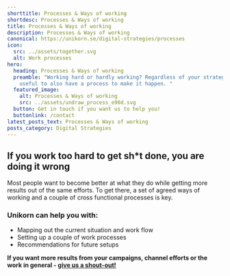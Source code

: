 ```yaml
---
shorttitle: Processes & Ways of working
shortdesc: Processes & Ways of working
title: Processes & Ways of working
description: Processes & Ways of working
canonical: https://unikorn.se/digital-strategies/processes
icon:
  src: ../assets/together.svg
  alt: Work processes
hero:
  heading: Processes & Ways of working
  preamble: "Working hard or hardly working? Regardless of your strategy, it is
    useful to also have a process to make it happen. "
  featured_image:
    alt: Processes & Ways of working
    src: ../assets/undraw_process_e90d.svg
  button: Get in touch if you want us to help you!
  buttonlink: /contact
latest_posts_text: Processes & Ways of working
posts_category: Digital Strategies
---
```

## If you work too hard to get sh*t done, you are doing it wrong

Most people want to become better at what they do while getting more results out of the same efforts. To get there, a set of agreed ways of working and a couple of cross functional processes is key. 

### Unikorn can help you with: 

* Mapping out the current situation and work flow
* Setting up a couple of work processes
* Recommendations for future setups 

**If you want more results from your campaigns, channel efforts or the work in general - [give us a shout-out!](/contact)**